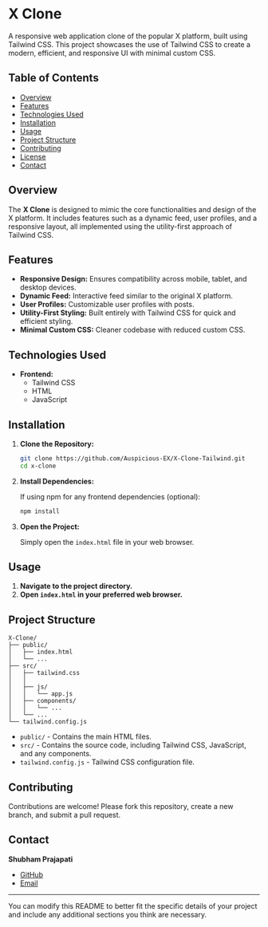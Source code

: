 
# X Clone

A responsive web application clone of the popular X platform, built using Tailwind CSS. This project showcases the use of Tailwind CSS to create a modern, efficient, and responsive UI with minimal custom CSS.

## Table of Contents

- [Overview](#overview)
- [Features](#features)
- [Technologies Used](#technologies-used)
- [Installation](#installation)
- [Usage](#usage)
- [Project Structure](#project-structure)
- [Contributing](#contributing)
- [License](#license)
- [Contact](#contact)

## Overview

The **X Clone** is designed to mimic the core functionalities and design of the X platform. It includes features such as a dynamic feed, user profiles, and a responsive layout, all implemented using the utility-first approach of Tailwind CSS.

## Features

- **Responsive Design:** Ensures compatibility across mobile, tablet, and desktop devices.
- **Dynamic Feed:** Interactive feed similar to the original X platform.
- **User Profiles:** Customizable user profiles with posts.
- **Utility-First Styling:** Built entirely with Tailwind CSS for quick and efficient styling.
- **Minimal Custom CSS:** Cleaner codebase with reduced custom CSS.

## Technologies Used

- **Frontend:**
  - Tailwind CSS
  - HTML
  - JavaScript

## Installation

1. **Clone the Repository:**

   ```bash
   git clone https://github.com/Auspicious-EX/X-Clone-Tailwind.git
   cd x-clone
   ```

2. **Install Dependencies:**

   If using npm for any frontend dependencies (optional):

   ```bash
   npm install
   ```

3. **Open the Project:**

   Simply open the `index.html` file in your web browser.

## Usage

1. **Navigate to the project directory.**
2. **Open `index.html` in your preferred web browser.**

## Project Structure

```
X-Clone/
├── public/
│   ├── index.html
│   └── ...
├── src/
│   ├── tailwind.css
│   │   
│   ├── js/
│   │   └── app.js
│   ├── components/
│   │   └── ...
│   └── ...
└── tailwind.config.js
```

- `public/` - Contains the main HTML files.
- `src/` - Contains the source code, including Tailwind CSS, JavaScript, and any components.
- `tailwind.config.js` - Tailwind CSS configuration file.

## Contributing

Contributions are welcome! Please fork this repository, create a new branch, and submit a pull request.


## Contact

**Shubham Prajapati**  
- [GitHub](https://github.com/Auspicious-EX/)
- [Email](mailto:shubhamcollege18@gmail.com)

---

You can modify this README to better fit the specific details of your project and include any additional sections you think are necessary.